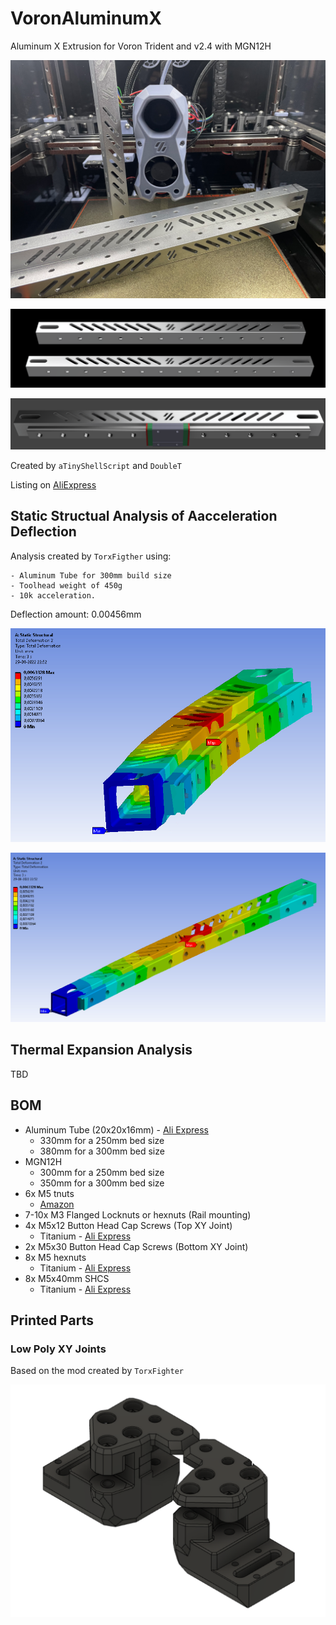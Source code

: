 # VoronAluminumX

Aluminum X Extrusion for Voron Trident and v2.4 with MGN12H

<p align="center">
  <img src="images/tubes.png">
</p>


<p align="center">
  <img src="images/image1.png">
</p>


<p align="center">
  <img src="images/image2.png">
</p>


Created by `aTinyShellScript` and `DoubleT`

Listing on [AliExpress](https://www.aliexpress.com/item/1005004121247823.html)


## Static Structual Analysis of Aacceleration Deflection

Analysis created by `TorxFigther` using:

```
- Aluminum Tube for 300mm build size
- Toolhead weight of 450g
- 10k acceleration.
```

Deflection amount: 0.00456mm

<p align="center">
  <img src="images/deformation1.png">
</p>

<p align="center">
  <img src="images/deformation2.png">
</p>

## Thermal Expansion Analysis

TBD


## BOM

- Aluminum Tube (20x20x16mm) - [Ali Express](https://www.aliexpress.com/item/1005004121247823.html) 
    - 330mm for a 250mm bed size
    - 380mm for a 300mm bed size
- MGN12H
    - 300mm for a 250mm bed size
    - 350mm for a 300mm bed size
- 6x M5 tnuts
    - [Amazon](https://www.amazon.com/gp/product/B07FPLZXTF)
- 7-10x M3 Flanged Locknuts or hexnuts (Rail mounting)
- 4x M5x12 Button Head Cap Screws (Top XY Joint)
    - Titanium - [Ali Express](https://www.aliexpress.com/item/4000389824742.html)
- 2x M5x30 Button Head Cap Screws (Bottom XY Joint)
- 8x M5 hexnuts
    - Titanium - [Ali Express](https://www.aliexpress.com/item/4000184619832.html)
- 8x M5x40mm SHCS
    - Titanium - [Ali Express](https://www.aliexpress.com/item/2255800962752030.html)


## Printed Parts

### Low Poly XY Joints

Based on the mod created by `TorxFighter`

<p align="center">
  <img src="images/low_poly_xy_joints.png">
</p>


